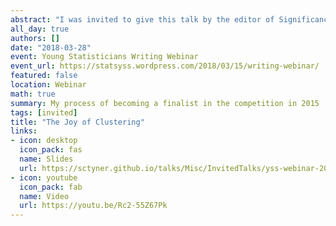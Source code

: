 ```yaml
---
abstract: "I was invited to give this talk by the editor of Significance Magazine, Brian Tarran, for a webinar on how to succeed in the magazine's writing competition."
all_day: true
authors: []
date: "2018-03-28"
event: Young Statisticians Writing Webinar
event_url: https://statsyss.wordpress.com/2018/03/15/writing-webinar/
featured: false
location: Webinar
math: true
summary: My process of becoming a finalist in the competition in 2015
tags: [invited]
title: "The Joy of Clustering"
links:
- icon: desktop
  icon_pack: fas
  name: Slides
  url: https://sctyner.github.io/talks/Misc/InvitedTalks/yss-webinar-2018.pdf
- icon: youtube
  icon_pack: fab
  name: Video
  url: https://youtu.be/Rc2-55Z67Pk
---
```

